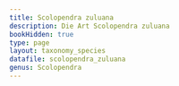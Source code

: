 ```yaml
---
title: Scolopendra zuluana
description: Die Art Scolopendra zuluana
bookHidden: true
type: page
layout: taxonomy_species
datafile: scolopendra_zuluana
genus: Scolopendra
---
```



